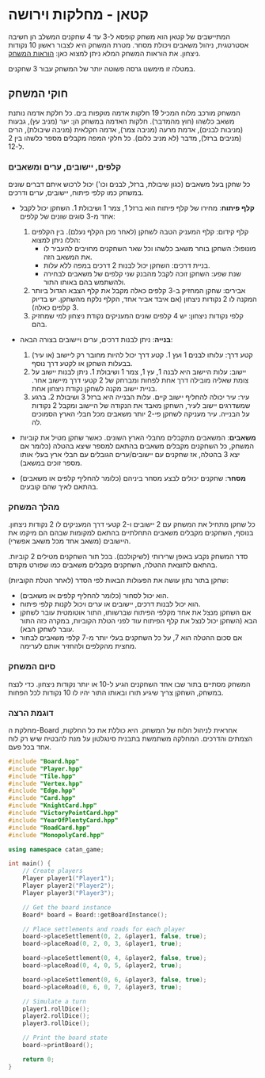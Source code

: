 # קטאן - מחלקות וירושה

המתיישבים של קטאן הוא משחק קופסא ל-3 עד 4 שחקנים המשלב הן חשיבה אסטרטגית, ניהול משאבים ויכולת מסחר. מטרת המשחק היא לצבור ראשון 10 נקודות ניצחון. את הוראות המשחק המלא ניתן למצוא כאן: [הוראות המשחק](https://www.hakubia.com/wp-content/uploads/2021/01/%D7%A7%D7%98%D7%90%D7%9F.pdf).

במטלה זו מימשנו גרסה פשוטה יותר של המשחק עבור 3 שחקנים.

## חוקי המשחק

המשחק מורכב מלוח המכיל 19 חלקות אדמה מוקפות בים. כל חלקת אדמה נותנת משאב כלשהו (חוץ מהמדבר). חלקות האדמה במשחק הן: יער (מניב עץ), גבעות (מניבות לבנים), אדמת מרעה (מניבה צמר), אדמה חקלאית (מניבה שיבולת), הרים (מניבים ברזל), מדבר (לא מניב כלום). כל חלקי המפה מקבלים מספר כלשהו בין 2 ל-12.

### קלפים, יישובים, ערים ומשאבים

כל שחקן בעל משאבים (כגון שיבולת, ברזל, לבנים וכו') יכול לרכוש איתם דברים שונים במשחק כמו קלפי פיתוח, יישובים, ערים ודרכים.

- **קלף פיתוח**: מחירו של קלף פיתוח הוא ברזל 1, צמר 1 ושיבולת 1. השחקן יכול לקבל אחד מ-3 סוגים שונים של קלפים:
  1. קלף קידום: קלף המעניק הטבה לשחקן (לאחר מכן הקלף נעלם). בין הקלפים הללו ניתן למצוא:
     - מונופול: השחקן בוחר משאב כלשהו וכל שאר השחקנים מחויבים להעביר לו את המשאב הזה.
     - בניית דרכים: השחקן יכול לבנות 2 דרכים במפה ללא עלות.
     - שנת שפע: השחקן זוכה לקבל מהבנק שני קלפים של משאבים לבחירה ולהשתמש בהם באותו התור.
  2. אבירים: שחקן המחזיק ב-3 קלפים כאלה מקבל את קלף הצבא הגדול ביותר המקנה לו 2 נקודות ניצחון (אם איבד אביר אחד, הקלף נלקח מהשחקן. יש בדיוק 3 קלפים כאלה).
  3. קלפי נקודות ניצחון: יש 4 קלפים שונים המעניקים נקודת ניצחון למי שמחזיק בהם.

- **בנייה**: ניתן לבנות דרכים, ערים ויישובים בצורה הבאה:
  1. קטע דרך: עלותו לבנים 1 ועץ 1. קטע דרך יכול להיות מחובר רק ליישוב (או עיר) בבעלות השחקן או לקטע דרך נוסף.
  2. יישוב: עלות היישוב היא לבנה 1, עץ 1, צמר 1 ושיבולת 1. ניתן לבנות יישוב על צומת שאליה מובילה דרך אחת לפחות ומברחק של 2 קטעי דרך מיישוב אחר. בניית יישוב מקנה לשחקן נקודת ניצחון אחת.
  3. עיר: עיר יכולה להחליף יישוב קיים. עלות הבנייה היא ברזל 3 ושיבולת 2. ברגע שמשדרגים יישוב לעיר, השחקן מאבד את הנקודה של היישוב ומקבל 2 נקודות על הבנייה. עיר מעניקה לשחקן פי-2 יותר משאבים מכל חבלי הארץ הסמוכים לה.

- **משאבים**: המשאבים מתקבלים מחבלי הארץ השונים. כאשר שחקן מטיל את קוביות המשחק, כל השחקנים מקבלים משאבים בהתאם למספר שיצא בהטלה (כלומר אם יצא 3 בהטלה, אז שחקנים עם יישובים/ערים הגובלים עם חבלי ארץ בעלי אותו מספר זוכים במשאב).

- **מסחר**: שחקנים יכולים לבצע מסחר ביניהם (כלומר להחליף קלפים או משאבים) בהתאם לאיך שהם קובעים.

### מהלך המשחק

כל שחקן מתחיל את המשחק עם 2 יישובים ו-2 קטעי דרך המעניקים לו 2 נקודות ניצחון. בנוסף, השחקנים מקבלים משאבים התחלתיים בהתאם למקומות שבהם הם מיקמו את היישובים (משאב אחד מכל משאב אפשרי).

סדר המשחק נקבע באופן שרירותי (לשיקולכם). בכל תור השחקנים מטילים 2 קוביות. בהתאם לתוצאת ההטלה, השחקנים מקבלים משאבים כמו שפורט מקודם.

שחקן בתור נתון עושה את הפעולות הבאות לפי הסדר (לאחר הטלת הקוביות):
- הוא יכול לסחור (כלומר להחליף קלפים או משאבים).
- הוא יכול לבנות דרכים, יישובים או ערים ויכול לקנות קלפי פיתוח.
- אם השחקן מנצל את אחד מקלפי הפיתוח שברשותו, התור אוטומטית עובר לשחקן הבא (השחקן יכול לנצל את קלף הפיתוח עוד לפני הטלת הקוביות, במקרה כזה התור עובר לשחקן הבא).
- אם סכום ההטלה הוא 7, על כל השחקנים בעלי יותר מ-7 קלפי משאבים לבחור מחצית מהקלפים ולהחזיר אותם לערימה.

### סיום המשחק

המשחק מסתיים בתור שבו אחד השחקנים הגיע ל-10 או יותר נקודות ניצחון. כדי לנצח במשחק, השחקן צריך שיגיע תורו ובאותו התור יהיו לו 10 נקודות לכל הפחות.

### דוגמת הרצה

מחלקת ה-Board אחראית לניהול הלוח של המשחק. היא כוללת את כל החלקות, הצמתים והדרכים. המחלקה משתמשת בתבנית סינגלטון על מנת להבטיח שיש רק לוח אחד בכל פעם.

```cpp
#include "Board.hpp"
#include "Player.hpp"
#include "Tile.hpp"
#include "Vertex.hpp"
#include "Edge.hpp"
#include "Card.hpp"
#include "KnightCard.hpp"
#include "VictoryPointCard.hpp"
#include "YearOfPlentyCard.hpp"
#include "RoadCard.hpp"
#include "MonopolyCard.hpp"

using namespace catan_game;

int main() {
    // Create players
    Player player1("Player1");
    Player player2("Player2");
    Player player3("Player3");

    // Get the board instance
    Board* board = Board::getBoardInstance();

    // Place settlements and roads for each player
    board->placeSettlement(0, 2, &player1, false, true);
    board->placeRoad(0, 2, 0, 3, &player1, true);

    board->placeSettlement(0, 4, &player2, false, true);
    board->placeRoad(0, 4, 0, 5, &player2, true);

    board->placeSettlement(0, 6, &player3, false, true);
    board->placeRoad(0, 6, 0, 7, &player3, true);

    // Simulate a turn
    player1.rollDice();
    player2.rollDice();
    player3.rollDice();

    // Print the board state
    board->printBoard();

    return 0;
}
```
